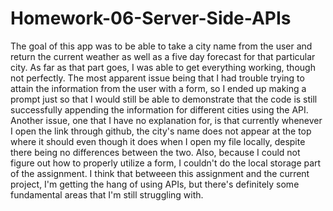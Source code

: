 # Homework-06-Server-Side-APIs
The goal of this app was to be able to take a city name from the user and return the current weather as well as a five day forecast for that particular city. As far as that part goes, I was able to get everything working, though not perfectly. The most apparent issue being that I had trouble trying to attain the information from the user with a form, so I ended up making a prompt just so that I would still be able to demonstrate that the code is still successfully appending the information for different cities using the API. Another issue, one that I have no explanation for, is that currently whenever I open the link through github, the city's name does not appear at the top where it should even though it does when I open my file locally, despite there being no differences between the two. Also, because I could not figure out how to properly utilize a form, I couldn't do the local storage part of the assignment. I think that betweeen this assignment and the current project, I'm getting the hang of using APIs, but there's definitely some fundamental areas that I'm still struggling with.
